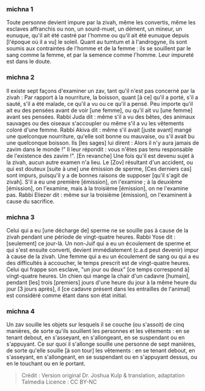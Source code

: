 
### michna 1
Toute personne devient impure par la zivah, même les convertis, même les esclaves affranchis ou non, un sourd-muet, un dément, un mineur, un eunuque, qu'il ait été castré par l'homme ou qu'il ait été eunuque depuis [l'époque où il a vu] le soleil. Quant au tumtum et à l'androgyne, ils sont soumis aux contraintes de l'homme et de la femme : ils se souillent par le sang comme la femme, et par la semence comme l'homme. Leur impureté est dans le doute.

### michna 2
Il existe sept façons d'examiner un zav, tant qu'il n'est pas concerné par la zivah : Par rapport à la nourriture, la boisson, quant [à ce] qu'il a porté, s'il a sauté, s'il a été malade, ce qu'il a vu ou ce qu'il a pensé. Peu importe qu'il ait eu des pensées avant de voir [une femme], ou qu'il ait vu [une femme] avant ses pensées. Rabbi Juda dit : même s'il a vu des bêtes, des animaux sauvages ou des oiseaux s'accoupler ou même s'il a vu les vêtements coloré d'une femme. Rabbi Akiva dit : même s'il avait [juste avant] mangé une quelconque nourriture, qu'elle soit bonne ou mauvaise, ou s'il avait bu une quelconque boisson. Ils [les sages] lui dirent : Alors il n'y aura jamais de zavim dans le monde !" Il leur répondit : vous n'êtes pas tenu responsable de l'existence des zavim !". [En revanche] Une fois qu'il est devenu sujet à la zivah, aucun autre examen n'a lieu. Le [Zov] résultant d'un accident, ou qui est douteux [suite à une] une émission de sperme, [Ces derniers cas] sont impurs, puisqu'il y a de bonnes raisons de supposer [qu'il s'agit de zivah]. S'il a eu une première [émission], on l'examine ; à la deuxième [émission], on l'examine, mais à la troisième [émission], on ne l'examine pas. Rabbi Eliezer dit : même sur la troisième [émission], on l'examinent à cause du sacrifice.

### michna 3
Celui qui a eu [une décharge de] sperme ne se souille pas à cause de la zivah pendant une période de vingt-quatre heures. Rabbi Yose dit : [seulement] ce jour-là. Un non-Juif qui a eu un écoulement de sperme et qui s'est ensuite converti, devient immédiatement (c.a.d peut devenir) impur à cause de la zivah. Une femme qui a eu un écoulement de sang ou qui a eu des difficultés à accoucher, le temps prescrit est de vingt-quatre heures. Celui qui frappe son esclave, "un jour ou deux" [ce temps correspond à] vingt-quatre heures. Un chien qui mange la chair d'un cadavre [humain], pendant [les] trois [premiers] jours d'une heure du jour à la même heure du jour [3 jours après], il [ce cadavre présent dans les entrailles de l'animal] est considéré comme étant dans son état initial.

### michna 4
Un zav souille les objets sur lesquels il se couche (ou s'assoit) de cinq manières, de sorte qu'ils souillent les personnes et les vêtements : en se tenant debout, en s'asseyant, en s'allongeant, en se suspendant ou en s'appuyant. Ce sur quoi il s'allonge souille une personne de sept manières, de sorte qu'elle souille [à son tour] les vêtements : en se tenant debout, en s'asseyant, en s'allongeant, en se suspendant ou en s'appuyant dessus, ou en le touchant ou en le portant.

>Crédit : Version original Dr. Joshua Kulp & translation, adaptation Talmedia
>Licence : CC BY-NC